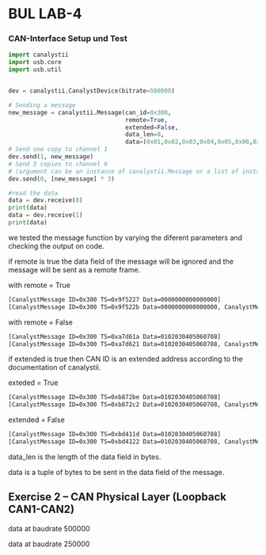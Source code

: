 # BUL LAB-4

### CAN-Interface Setup und Test

```python
import canalystii
import usb.core
import usb.util


dev = canalystii.CanalystDevice(bitrate=500000)

# Sending a message
new_message = canalystii.Message(can_id=0x300,
                                 remote=True,
                                 extended=False,
                                 data_len=8,
                                 data=(0x01,0x02,0x03,0x04,0x05,0x06,0x07,0x08))
# Send one copy to channel 1
dev.send(1, new_message)
# Send 3 copies to channel 0
# (argument can be an instance of canalystii.Message or a list of instances)
dev.send(0, [new_message] * 3)

#read the data
data = dev.receive(0)
print(data)
data = dev.receive(1)
print(data)
```

we tested the message function by varying the diferent parameters and checking the output on code.

if remote is true the data field of the message will be ignored and the message will be sent as a remote frame.

with remote = True

```bash
[CanalystMessage ID=0x300 TS=0x9f5227 Data=0000000000000000]
[CanalystMessage ID=0x300 TS=0x9f522b Data=0000000000000000, CanalystMessage ID=0x300 TS=0x9f522c Data=0000000000000000, CanalystMessage ID=0x300 TS=0x9f522d Data=0000000000000000]

```

with remote = False

```bash
[CanalystMessage ID=0x300 TS=0xa7d61a Data=0102030405060708]
[CanalystMessage ID=0x300 TS=0xa7d621 Data=0102030405060708, CanalystMessage ID=0x300 TS=0xa7d623 Data=0102030405060708, CanalystMessage ID=0x300 TS=0xa7d626 Data=0102030405060708]
```


if extended is true then CAN ID is an extended address according to the documentation of canalystii.

exteded = True

```bash
[CanalystMessage ID=0x300 TS=0xb872be Data=0102030405060708]
[CanalystMessage ID=0x300 TS=0xb872c2 Data=0102030405060708, CanalystMessage ID=0x300 TS=0xb872c5 Data=0102030405060708, CanalystMessage ID=0x300 TS=0xb872c7 Data=0102030405060708]
```
extended = False

```bash
[CanalystMessage ID=0x300 TS=0xbd411d Data=0102030405060708]
[CanalystMessage ID=0x300 TS=0xbd4122 Data=0102030405060708, CanalystMessage ID=0x300 TS=0xbd4125 Data=0102030405060708, CanalystMessage ID=0x300 TS=0xbd4127 Data=0102030405060708]
```


data_len is the length of the data field in bytes.

data is a tuple of bytes to be sent in the data field of the message.


## Exercise 2 – CAN Physical Layer (Loopback CAN1-CAN2)

data at baudrate 500000



data at baudrate 250000 
